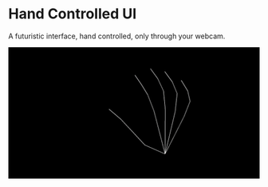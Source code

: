 # Hand Controlled UI

A futuristic interface, hand controlled, only through your webcam.

![Hand tracking demo](img/hand_tracking_demo.gif)
